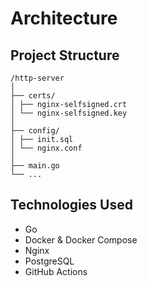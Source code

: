 # Architecture

<!-- ## Overview -->

## Project Structure

```
/http-server
│
├── certs/
│ ├── nginx-selfsigned.crt
│ └── nginx-selfsigned.key
│
├── config/
│ ├── init.sql
│ └── nginx.conf
│
├── main.go
└── ...
```

## Technologies Used

- Go
- Docker & Docker Compose
- Nginx
- PostgreSQL
- GitHub Actions
  <!-- - gRPC -->
  <!-- - Cobra library used for gRPC client -->
  <!-- - Bubble Tea framework used to build  terminal user interface for gRPC client -->
